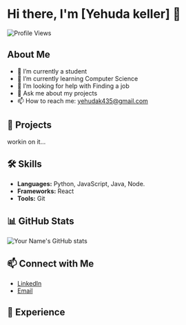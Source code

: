# Hi there, I'm [Yehuda keller] 👋

![Profile Views](https://komarev.com/ghpvc/?username=your-username&color=blue)

## About Me

- 🔭 I’m currently a student
- 🌱 I’m currently learning Computer Science
- 🤔 I’m looking for help with Finding a job
- 💬 Ask me about my projects
- 📫 How to reach me: yehudak435@gmail.com


## 🚀 Projects

workin on it...

## 🛠️ Skills

- **Languages:** Python, JavaScript, Java, Node.
- **Frameworks:** React
- **Tools:** Git

## 📊 GitHub Stats

![Your Name's GitHub stats](https://github-readme-stats.vercel.app/api?username=your-username&show_icons=true&theme=radical)

## 📫 Connect with Me

- [LinkedIn]([your-linkedin-url](https://www.linkedin.com/in/yehuda-keller-999711216/))
- [Email](mailto:yehudak435@gmail/com)

## 💼 Experience


